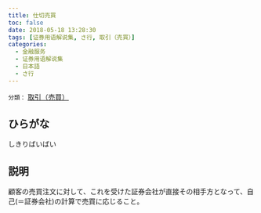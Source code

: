 ```yaml
---
title: 仕切売買
toc: false
date: 2018-05-18 13:28:30
tags: [证券用语解说集, さ行, 取引（売買）]
categories:
  - 金融服务
  - 证券用语解说集
  - 日本語
  - さ行
---
```


`分類：` [取引（売買）](/tags/取引（売買）/)

## ひらがな

しきりばいばい

## 説明

顧客の売買注文に対して、これを受けた証券会社が直接その相手方となって、自己(＝証券会社)の計算で売買に応じること。
